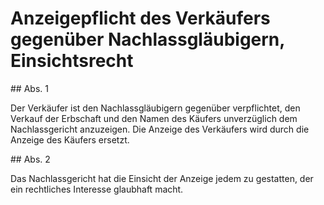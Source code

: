 # Anzeigepflicht des Verkäufers gegenüber Nachlassgläubigern, Einsichtsrecht



\#\# Abs. 1

 Der Verkäufer ist den Nachlassgläubigern gegenüber verpflichtet, den Verkauf der Erbschaft und den Namen des Käufers unverzüglich dem Nachlassgericht anzuzeigen. Die Anzeige des Verkäufers wird durch die Anzeige des Käufers ersetzt.

\#\# Abs. 2

 Das Nachlassgericht hat die Einsicht der Anzeige jedem zu gestatten, der ein rechtliches Interesse glaubhaft macht. 


